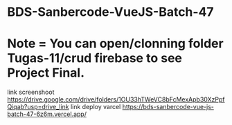 # BDS-Sanbercode-VueJS-Batch-47
# Note = You can open/clonning folder Tugas-11/crud firebase to see Project Final.
link screenshoot https://drive.google.com/drive/folders/1OU33hTWeVC8bFcMexApb30XzPpfQiqab?usp=drive_link
link deploy varcel https://bds-sanbercode-vue-js-batch-47-6z6m.vercel.app/
